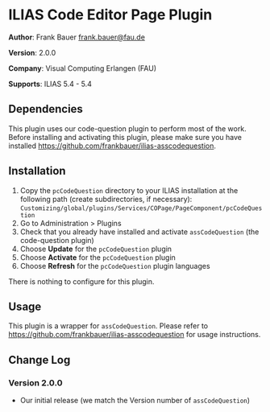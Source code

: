 # ILIAS Code Editor Page Plugin

**Author**:   Frank Bauer <frank.bauer@fau.de>

**Version**:  2.0.0

**Company**:  Visual Computing Erlangen (FAU)

**Supports**: ILIAS 5.4 - 5.4

## Dependencies
This plugin uses our code-question plugin to perform most of the work. Before installing and activating this plugin, please make sure you have installed https://github.com/frankbauer/ilias-asscodequestion.

## Installation

1. Copy the `pcCodeQuestion` directory to your ILIAS installation at the following path 
(create subdirectories, if necessary):
`Customizing/global/plugins/Services/COPage/PageComponent/pcCodeQuestion`
2. Go to Administration > Plugins
3. Check that you already have installed and activate `assCodeQuestion` (the code-question plugin)
4. Choose **Update** for the `pcCodeQuestion` plugin
5. Choose **Activate** for the `pcCodeQuestion` plugin
6. Choose **Refresh** for the `pcCodeQuestion` plugin languages

There is nothing to configure for this plugin.

## Usage
This plugin is a wrapper for `assCodeQuestion`.  Please refer to https://github.com/frankbauer/ilias-asscodequestion for usage instructions.
  
## Change Log
  
### Version 2.0.0
* Our initial release (we match the Version number of `assCodeQuestion`)

